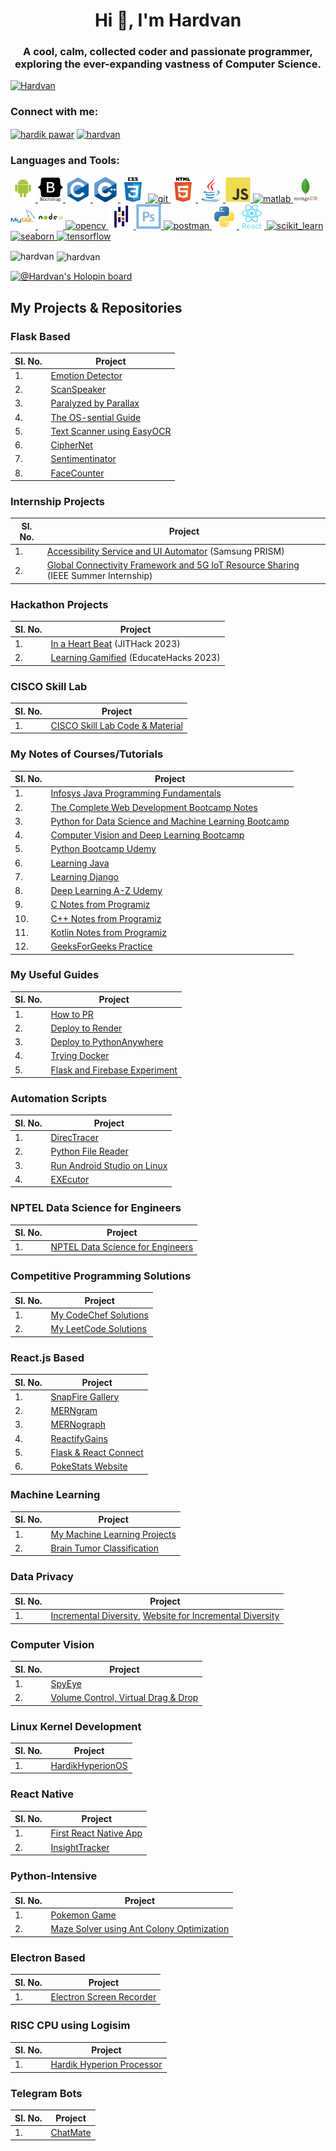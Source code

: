 <h1 align="center">Hi 👋, I'm Hardvan</h1>
<h3 align="center">A cool, calm, collected coder and passionate programmer, exploring the ever-expanding vastness of Computer Science.</h3>

<p align="left"> <a href="https://github.com/ryo-ma/github-profile-trophy"><img src="https://github-profile-trophy.vercel.app/?username=Hardvan&theme=onedark" alt="Hardvan" /></a> </p>

<h3 align="left">Connect with me:</h3>
<p align="left">
<a href="https://www.linkedin.com/in/hardik-pawar-21b47423a/" target="blank"><img align="center" src="https://raw.githubusercontent.com/rahuldkjain/github-profile-readme-generator/master/src/images/icons/Social/linked-in-alt.svg" alt="hardik pawar" height="30" width="40" /></a>
<a href="https://www.hackerrank.com/Hardvan" target="blank"><img align="center" src="https://raw.githubusercontent.com/rahuldkjain/github-profile-readme-generator/master/src/images/icons/Social/hackerrank.svg" alt="hardvan" height="30" width="40" /></a>
</p>

<h3 align="left">Languages and Tools:</h3>
<p align="left"> <a href="https://developer.android.com" target="_blank" rel="noreferrer"> <img src="https://raw.githubusercontent.com/devicons/devicon/master/icons/android/android-original-wordmark.svg" alt="android" width="40" height="40"/> </a> <a href="https://getbootstrap.com" target="_blank" rel="noreferrer"> <img src="https://raw.githubusercontent.com/devicons/devicon/master/icons/bootstrap/bootstrap-plain-wordmark.svg" alt="bootstrap" width="40" height="40"/> </a> <a href="https://www.cprogramming.com/" target="_blank" rel="noreferrer"> <img src="https://raw.githubusercontent.com/devicons/devicon/master/icons/c/c-original.svg" alt="c" width="40" height="40"/> </a> <a href="https://www.w3schools.com/cpp/" target="_blank" rel="noreferrer"> <img src="https://raw.githubusercontent.com/devicons/devicon/master/icons/cplusplus/cplusplus-original.svg" alt="cplusplus" width="40" height="40"/> </a> <a href="https://www.w3schools.com/css/" target="_blank" rel="noreferrer"> <img src="https://raw.githubusercontent.com/devicons/devicon/master/icons/css3/css3-original-wordmark.svg" alt="css3" width="40" height="40"/> </a> <a href="https://git-scm.com/" target="_blank" rel="noreferrer"> <img src="https://www.vectorlogo.zone/logos/git-scm/git-scm-icon.svg" alt="git" width="40" height="40"/> </a> <a href="https://www.w3.org/html/" target="_blank" rel="noreferrer"> <img src="https://raw.githubusercontent.com/devicons/devicon/master/icons/html5/html5-original-wordmark.svg" alt="html5" width="40" height="40"/> </a> <a href="https://www.java.com" target="_blank" rel="noreferrer"> <img src="https://raw.githubusercontent.com/devicons/devicon/master/icons/java/java-original.svg" alt="java" width="40" height="40"/> </a> <a href="https://developer.mozilla.org/en-US/docs/Web/JavaScript" target="_blank" rel="noreferrer"> <img src="https://raw.githubusercontent.com/devicons/devicon/master/icons/javascript/javascript-original.svg" alt="javascript" width="40" height="40"/> </a> <a href="https://www.mathworks.com/" target="_blank" rel="noreferrer"> <img src="https://upload.wikimedia.org/wikipedia/commons/2/21/Matlab_Logo.png" alt="matlab" width="40" height="40"/> </a> <a href="https://www.mongodb.com/" target="_blank" rel="noreferrer"> <img src="https://raw.githubusercontent.com/devicons/devicon/master/icons/mongodb/mongodb-original-wordmark.svg" alt="mongodb" width="40" height="40"/> </a> <a href="https://www.mysql.com/" target="_blank" rel="noreferrer"> <img src="https://raw.githubusercontent.com/devicons/devicon/master/icons/mysql/mysql-original-wordmark.svg" alt="mysql" width="40" height="40"/> </a> <a href="https://nodejs.org" target="_blank" rel="noreferrer"> <img src="https://raw.githubusercontent.com/devicons/devicon/master/icons/nodejs/nodejs-original-wordmark.svg" alt="nodejs" width="40" height="40"/> </a> <a href="https://opencv.org/" target="_blank" rel="noreferrer"> <img src="https://www.vectorlogo.zone/logos/opencv/opencv-icon.svg" alt="opencv" width="40" height="40"/> </a> <a href="https://pandas.pydata.org/" target="_blank" rel="noreferrer"> <img src="https://raw.githubusercontent.com/devicons/devicon/2ae2a900d2f041da66e950e4d48052658d850630/icons/pandas/pandas-original.svg" alt="pandas" width="40" height="40"/> </a> <a href="https://www.photoshop.com/en" target="_blank" rel="noreferrer"> <img src="https://raw.githubusercontent.com/devicons/devicon/master/icons/photoshop/photoshop-line.svg" alt="photoshop" width="40" height="40"/> </a> <a href="https://postman.com" target="_blank" rel="noreferrer"> <img src="https://www.vectorlogo.zone/logos/getpostman/getpostman-icon.svg" alt="postman" width="40" height="40"/> </a> <a href="https://www.python.org" target="_blank" rel="noreferrer"> <img src="https://raw.githubusercontent.com/devicons/devicon/master/icons/python/python-original.svg" alt="python" width="40" height="40"/> </a> <a href="https://reactjs.org/" target="_blank" rel="noreferrer"> <img src="https://raw.githubusercontent.com/devicons/devicon/master/icons/react/react-original-wordmark.svg" alt="react" width="40" height="40"/> </a> <a href="https://scikit-learn.org/" target="_blank" rel="noreferrer"> <img src="https://upload.wikimedia.org/wikipedia/commons/0/05/Scikit_learn_logo_small.svg" alt="scikit_learn" width="40" height="40"/> </a> <a href="https://seaborn.pydata.org/" target="_blank" rel="noreferrer"> <img src="https://seaborn.pydata.org/_images/logo-mark-lightbg.svg" alt="seaborn" width="40" height="40"/> </a> <a href="https://www.tensorflow.org" target="_blank" rel="noreferrer"> <img src="https://www.vectorlogo.zone/logos/tensorflow/tensorflow-icon.svg" alt="tensorflow" width="40" height="40"/> </a> </p>

<p style="margin-top: 15px;"><img align="left" src="https://github-readme-stats.vercel.app/api/top-langs?username=hardvan&show_icons=true&locale=en&layout=compact" alt="hardvan" /></p>
<p style="margin-top: 15px;">&nbsp;<img align="center" src="https://github-readme-stats.vercel.app/api?username=hardvan&show_icons=true&locale=en" alt="hardvan" /></p>

[![@Hardvan's Holopin board](https://holopin.io/api/user/board?user=hardvan)](https://www.holopin.io/@hardvan#)

## My Projects & Repositories

### Flask Based

| Sl. No. | Project                                                                             |
| ------- | ----------------------------------------------------------------------------------- |
| 1.      | [Emotion Detector](https://github.com/Hardvan/EmotionDetector)                      |
| 2.      | [ScanSpeaker](https://github.com/Hardvan/ScanSpeaker)                               |
| 3.      | [Paralyzed by Parallax](https://github.com/Hardvan/Paralyzed-by-Parallax)           |
| 4.      | [The OS-sential Guide](https://github.com/Hardvan/The-OS-sential-Guide)             |
| 5.      | [Text Scanner using EasyOCR](https://github.com/Hardvan/Text-Scanner-using-EasyOCR) |
| 6.      | [CipherNet](https://github.com/Hardvan/CipherNet)                                   |
| 7.      | [Sentimentinator](https://github.com/Hardvan/Sentimentinator)                       |
| 8.      | [FaceCounter](https://github.com/Hardvan/FaceCounter)                               |

### Internship Projects

| Sl. No. | Project                                                                                                                                                                    |
| ------- | -------------------------------------------------------------------------------------------------------------------------------------------------------------------------- |
| 1.      | [Accessibility Service and UI Automator](https://github.com/Hardvan/Accessibility_services) (Samsung PRISM)                                                                |
| 2.      | [Global Connectivity Framework and 5G IoT Resource Sharing](https://github.com/Hardvan/Global-Connectivity-Framework-and-5G-IoT-Resource-Sharing) (IEEE Summer Internship) |

### Hackathon Projects

| Sl. No. | Project                                                                              |
| ------- | ------------------------------------------------------------------------------------ |
| 1.      | [In a Heart Beat](https://github.com/Hardvan/JITHack-v3) (JITHack 2023)              |
| 2.      | [Learning Gamified](https://github.com/Hardvan/LearningGamified) (EducateHacks 2023) |

### CISCO Skill Lab

| Sl. No. | Project                                                                       |
| ------- | ----------------------------------------------------------------------------- |
| 1.      | [CISCO Skill Lab Code & Material](https://github.com/Hardvan/CISCO-Skill-Lab) |

### My Notes of Courses/Tutorials

| Sl. No. | Project                                                                                                      |
| ------- | ------------------------------------------------------------------------------------------------------------ |
| 1.      | [Infosys Java Programming Fundamentals](https://github.com/Hardvan/Infosys-Java-Programming-Fundamentals)    |
| 2.      | [The Complete Web Development Bootcamp Notes](https://github.com/Hardvan/web-dev-projects)                   |
| 3.      | [Python for Data Science and Machine Learning Bootcamp](https://github.com/Hardvan/ML-Data-Science-Udemy)    |
| 4.      | [Computer Vision and Deep Learning Bootcamp](https://github.com/Hardvan/Computer-Vision-Deep-Learning-Udemy) |
| 5.      | [Python Bootcamp Udemy](https://github.com/Hardvan/Python-Bootcamp-Udemy)                                    |
| 6.      | [Learning Java](https://github.com/Hardvan/Learning-Java)                                                    |
| 7.      | [Learning Django](https://github.com/Hardvan/Learning-Django)                                                |
| 8.      | [Deep Learning A-Z Udemy](https://github.com/Hardvan/Deep-Learning-A-Z-Udemy)                                |
| 9.      | [C Notes from Programiz](https://github.com/Hardvan/C-from-Programiz)                                        |
| 10.     | [C++ Notes from Programiz](https://github.com/Hardvan/CPP-from-Programiz)                                    |
| 11.     | [Kotlin Notes from Programiz](https://github.com/Hardvan/Kotlin-Programming-Programiz)                       |
| 12.     | [GeeksForGeeks Practice](https://github.com/Hardvan/GeeksForGeeks-Practice)                                  |

### My Useful Guides

| Sl. No. | Project                                                                                   |
| ------- | ----------------------------------------------------------------------------------------- |
| 1.      | [How to PR](https://github.com/Hardvan/How-to-PR)                                         |
| 2.      | [Deploy to Render](https://github.com/Hardvan/Deploy-to-Render)                           |
| 3.      | [Deploy to PythonAnywhere](https://github.com/Hardvan/Deploy-to-PythonAnywhere)           |
| 4.      | [Trying Docker](https://github.com/Hardvan/Trying-Docker)                                 |
| 5.      | [Flask and Firebase Experiment](https://github.com/Hardvan/Flask-and-Firebase-Experiment) |

### Automation Scripts

| Sl. No. | Project                                                                                                   |
| ------- | --------------------------------------------------------------------------------------------------------- |
| 1.      | [DirecTracer](https://github.com/Hardvan/DirecTracer)                                                     |
| 2.      | [Python File Reader](https://github.com/Hardvan/Python-File-Reader)                                       |
| 3.      | [Run Android Studio on Linux](https://github.com/Hardvan/Automated-Script-to-run-Android-Studio-on-Linux) |
| 4.      | [EXEcutor](https://github.com/Hardvan/EXEcutor)                                                           |

### NPTEL Data Science for Engineers

| Sl. No. | Project                                                                                         |
| ------- | ----------------------------------------------------------------------------------------------- |
| 1.      | [NPTEL Data Science for Engineers](https://github.com/Hardvan/NPTEL-Data-Science-for-Engineers) |

### Competitive Programming Solutions

| Sl. No. | Project                                                                   |
| ------- | ------------------------------------------------------------------------- |
| 1.      | [My CodeChef Solutions](https://github.com/Hardvan/My-CodeChef-Solutions) |
| 2.      | [My LeetCode Solutions](https://github.com/Hardvan/My-Leetcode-Solutions) |

### React.js Based

| Sl. No. | Project                                                                 |
| ------- | ----------------------------------------------------------------------- |
| 1.      | [SnapFire Gallery](https://github.com/Hardvan/SnapFire-Gallery)         |
| 2.      | [MERNgram](https://github.com/Hardvan/MERNgram)                         |
| 3.      | [MERNograph](https://github.com/Hardvan/MERNograph)                     |
| 4.      | [ReactifyGains](https://github.com/Hardvan/ReactifyGains)               |
| 5.      | [Flask & React Connect](https://github.com/Hardvan/Flask-React-Connect) |
| 6.      | [PokeStats Website](https://github.com/Hardvan/PokeStats-Website)       |

### Machine Learning

| Sl. No. | Project                                                                                 |
| ------- | --------------------------------------------------------------------------------------- |
| 1.      | [My Machine Learning Projects](https://github.com/Hardvan/My-Machine-Learning-Projects) |
| 2.      | [Brain Tumor Classification](https://github.com/Hardvan/Brain-Tumor-Classification)     |

### Data Privacy

| Sl. No. | Project                                                                                                                                                                  |
| ------- | ------------------------------------------------------------------------------------------------------------------------------------------------------------------------ |
| 1.      | [Incremental Diversity](https://github.com/Hardvan/Incremental-Diversity), [Website for Incremental Diversity](https://github.com/Hardvan/Website-Incremental-Diversity) |

### Computer Vision

| Sl. No. | Project                                                                                    |
| ------- | ------------------------------------------------------------------------------------------ |
| 1.      | [SpyEye](https://github.com/Hardvan/SpyEye)                                                |
| 2.      | [Volume Control, Virtual Drag & Drop](https://github.com/Hardvan/Computer-Vision-Projects) |

### Linux Kernel Development

| Sl. No. | Project                                                         |
| ------- | --------------------------------------------------------------- |
| 1.      | [HardikHyperionOS](https://github.com/Hardvan/HardikHyperionOS) |

### React Native

| Sl. No. | Project                                                                     |
| ------- | --------------------------------------------------------------------------- |
| 1.      | [First React Native App](https://github.com/Hardvan/First-React-Native-App) |
| 2.      | [InsightTracker](https://github.com/Hardvan/InsightTracker)                 |

### Python-Intensive

| Sl. No. | Project                                                                                                           |
| ------- | ----------------------------------------------------------------------------------------------------------------- |
| 1.      | [Pokemon Game](https://github.com/Hardvan/Pokemon-Game)                                                           |
| 2.      | [Maze Solver using Ant Colony Optimization](https://github.com/Hardvan/Maze-Solver-using-Ant-Colony-Optimization) |

### Electron Based

| Sl. No. | Project                                                                         |
| ------- | ------------------------------------------------------------------------------- |
| 1.      | [Electron Screen Recorder](https://github.com/Hardvan/Electron-Screen-Recorder) |

### RISC CPU using Logisim

| Sl. No. | Project                                                                      |
| ------- | ---------------------------------------------------------------------------- |
| 1.      | [Hardik Hyperion Processor](https://github.com/Hardvan/CPU-Hack-2.0-Logisim) |

### Telegram Bots

| Sl. No. | Project                                         |
| ------- | ----------------------------------------------- |
| 1.      | [ChatMate](https://github.com/Hardvan/ChatMate) |

